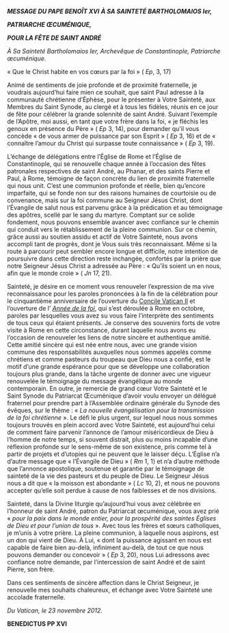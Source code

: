 ***MESSAGE DU PAPE BENOÎT XVI*** ***À SA SAINTETÉ BARTHOLOMAIOS Ier,***

***PATRIARCHE ŒCUMÉNIQUE,***

***POUR LA FÊTE DE SAINT ANDRÉ***

*À Sa Sainteté Bartholomaios Ier, Archevêque de Constantinople, Patriarche œcuménique.*

« Que le Christ habite en vos cœurs par la foi » ( *Ep*, 3, 17)

Animé de sentiments de joie profonde et de proximité fraternelle, je voudrais aujourd’hui faire mien ce souhait, que saint Paul adresse à la communauté chrétienne d’Éphèse, pour le présenter à Votre Sainteté, aux Membres du Saint Synode, au clergé et à tous les fidèles, réunis en ce jour de fête pour célébrer la grande solennité de saint André. Suivant l’exemple de l’Apôtre, moi aussi, en tant que votre frère dans la foi, « je fléchis les genoux en présence du Père » ( *Ep* 3, 14), pour demander qu’il vous concède « de vous armer de puissance par son Esprit » ( *Ep* 3, 16) et de « connaître l’amour du Christ qui surpasse toute connaissance » ( *Ep* 3, 19).

L’échange de délégations entre l’Église de Rome et l’Église de Constantinople, qui se renouvelle chaque année à l’occasion des fêtes patronales respectives de saint André, au Phanar, et des saints Pierre et Paul, à Rome, témoigne de façon concrète du lien de proximité fraternelle qui nous unit. C’est une communion profonde et réelle, bien qu’encore imparfaite, qui se fonde non sur des raisons humaines de courtoisie ou de convenance, mais sur la foi commune au Seigneur Jésus Christ, dont l’Évangile de salut nous est parvenu grâce à la prédication et au témoignage des apôtres, scellé par le sang du martyre. Comptant sur ce solide fondement, nous pouvons ensemble avancer avec confiance sur le chemin qui conduit vers le rétablissement de la pleine communion. Sur ce chemin, grâce aussi au soutien assidu et actif de Votre Sainteté, nous avons accompli tant de progrès, dont je Vous suis très reconnaissant. Même si la route à parcourir peut sembler encore longue et difficile, notre intention de poursuivre dans cette direction reste inchangée, confortés par la prière que notre Seigneur Jésus Christ a adressée au Père : « Qu’ils soient un en nous, afin que le monde croie » ( *Jn* 17, 21).

Sainteté, je désire en ce moment vous renouveler l’expression de ma vive reconnaissance pour les paroles prononcées à la fin de la célébration pour le cinquantième anniversaire de l’ouverture du [Concile Vatican II](http://www.vatican.va/archive/hist_councils/ii_vatican_council/index_fr.htm) et l’ouverture de l’ *[Année de la foi](http://www.vatican.va/special/annus_fidei/index_fr.htm)*, qui s’est déroulée à Rome en octobre, paroles par lesquelles vous avez su vous faire l’interprète des sentiments de tous ceux qui étaient présents. Je conserve des souvenirs forts de votre visite à Rome en cette circonstance, durant laquelle nous avons eu l’occasion de renouveler les liens de notre sincère et authentique amitié. Cette amitié sincère qui est née entre nous, avec une grande vision commune des responsabilités auxquelles nous sommes appelés comme chrétiens et comme pasteurs du troupeau que Dieu nous a confié, est le motif d’une grande espérance pour que se développe une collaboration toujours plus grande, dans la tâche urgente de donner avec une vigueur renouvelée le témoignage du message évangélique au monde contemporain. En outre, je remercie de grand cœur Votre Sainteté et le Saint Synode du Patriarcat Œcuménique d’avoir voulu envoyer un délégué fraternel pour prendre part à l’Assemblée ordinaire générale du Synode des évêques, sur le thème : « *La nouvelle évangélisation pour la transmission de la foi chrétienne* ». Le défi le plus urgent, sur lequel nous nous sommes toujours trouvés en plein accord avec Votre Sainteté, est aujourd’hui celui de comment faire parvenir l’annonce de l’amour miséricordieux de Dieu à l’homme de notre temps, si souvent distrait, plus ou moins incapable d’une réflexion profonde sur le sens-même de son existence, pris comme tel à partir de projets et d’utopies qui ne peuvent que le laisser déçu. L’Église n’a d’autre message que « l’Évangile de Dieu » ( *Rm* 1, 1) et n’a d’autre méthode que l’annonce apostolique, soutenue et garantie par le témoignage de sainteté de la vie des pasteurs et du peuple de Dieu. Le Seigneur Jésus nous a dit que « la moisson est abondante » ( *Lc* 10, 2), et nous ne pouvons accepter qu’elle soit perdue à cause de nos faiblesses et de nos divisions.

Sainteté, dans la Divine liturgie qu’aujourd’hui vous avez célébrée en l’honneur de saint André, patron du Patriarcat œcuménique, vous avez prié « *pour la paix dans le monde entier, pour la prospérité des saintes Églises de Dieu et pour l’union de tous* ». Avec tous les frères et sœurs catholiques, je m’unis à votre prière. La pleine communion, à laquelle nous aspirons, est un don qui vient de Dieu. À Lui, « dont la puissance agissant en nous est capable de faire bien au-delà, infiniment au-delà, de tout ce que nous pouvons demander ou concevoir » ( *Ep* 3, 20), nous Lui adressons avec confiance notre demande, par l’intercession de saint André et de saint Pierre, son frère.

Dans ces sentiments de sincère affection dans le Christ Seigneur, je renouvelle mes souhaits chaleureux, et échange avec Votre Sainteté une accolade fraternelle.

*Du Vatican, le 23 novembre 2012.*

**BENEDICTUS PP XVI**